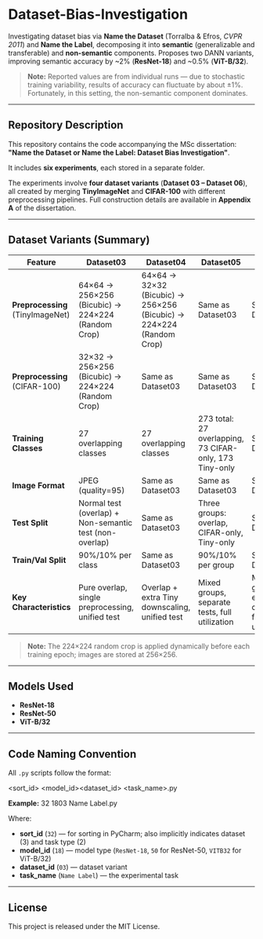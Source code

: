 # Dataset-Bias-Investigation

Investigating dataset bias via **Name the Dataset** (Torralba & Efros, *CVPR 2011*) and **Name the Label**, decomposing it into **semantic** (generalizable and transferable) and **non-semantic** components. Proposes two DANN variants, improving semantic accuracy by ~2% (**ResNet-18**) and ~0.5% (**ViT-B/32**).

> **Note:** Reported values are from individual runs — due to stochastic training variability, results of accuracy can fluctuate by about ±1%. Fortunately, in this setting, the non-semantic component dominates.

---

## Repository Description

This repository contains the code accompanying the MSc dissertation:  
**"Name the Dataset or Name the Label: Dataset Bias Investigation"**.

It includes **six experiments**, each stored in a separate folder.

The experiments involve **four dataset variants** (**Dataset 03 – Dataset 06**), all created by merging **TinyImageNet** and **CIFAR-100** with different preprocessing pipelines. Full construction details are available in **Appendix A** of the dissertation.

---

## Dataset Variants (Summary)

| Feature | Dataset03 | Dataset04 | Dataset05 | Dataset06 |
|---------|-----------|-----------|-----------|-----------|
| **Preprocessing** (TinyImageNet) | 64×64 → 256×256 (Bicubic) → 224×224 (Random Crop) | 64×64 → 32×32 (Bicubic) → 256×256 (Bicubic) → 224×224 (Random Crop) | Same as Dataset03 | Same as Dataset04 |
| **Preprocessing** (CIFAR-100) | 32×32 → 256×256 (Bicubic) → 224×224 (Random Crop) | Same as Dataset03 | Same as Dataset03 | Same as Dataset03 |
| **Training Classes** | 27 overlapping classes | 27 overlapping classes | 273 total: 27 overlapping, 73 CIFAR-only, 173 Tiny-only | Same as Dataset05 |
| **Image Format** | JPEG (quality=95) | Same as Dataset03 | Same as Dataset03 | Same as Dataset03 |
| **Test Split** | Normal test (overlap) + Non-semantic test (non-overlap) | Same as Dataset03 | Three groups: overlap, CIFAR-only, Tiny-only | Same as Dataset05 |
| **Train/Val Split** | 90%/10% per class | Same as Dataset03 | 90%/10% per group | Same as Dataset05 |
| **Key Characteristics** | Pure overlap, single preprocessing, unified test | Overlap + extra Tiny downscaling, unified test | Mixed groups, separate tests, full utilization | Mixed groups + extra Tiny downscaling, full utilization |

> **Note:** The 224×224 random crop is applied dynamically before each training epoch; images are stored at 256×256.

---

## Models Used

- **ResNet-18**
- **ResNet-50**
- **ViT-B/32**

---

## Code Naming Convention

All `.py` scripts follow the format:

<sort_id> <model_id><dataset_id> <task_name>.py


**Example:**
32 1803 Name Label.py


Where:

- **sort_id** (`32`) — for sorting in PyCharm; also implicitly indicates dataset (3) and task type (2)
- **model_id** (`18`) — model type (`ResNet-18`, `50` for ResNet-50, `VITB32` for ViT-B/32)
- **dataset_id** (`03`) — dataset variant
- **task_name** (`Name Label`) — the experimental task

---

## License

This project is released under the MIT License.
